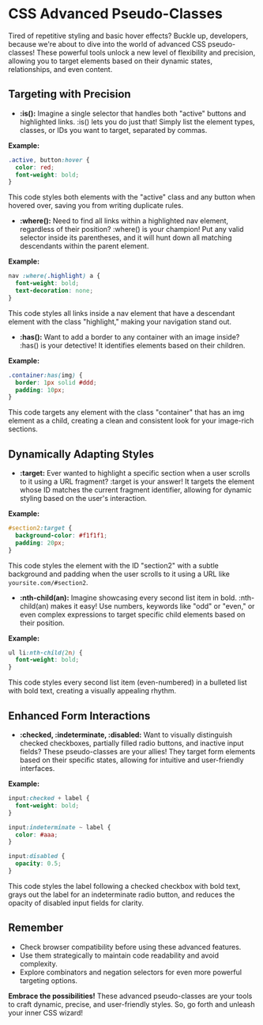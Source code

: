 # CSS Advanced Pseudo-Classes

Tired of repetitive styling and basic hover effects? Buckle up, developers, because we're about to dive into the world
of advanced CSS pseudo-classes! These powerful tools unlock a new level of flexibility and precision, allowing you to
target elements based on their dynamic states, relationships, and even content.

## Targeting with Precision

* **:is():** Imagine a single selector that handles both "active" buttons and highlighted links. :is() lets you do just
  that! Simply list the element types, classes, or IDs you want to target, separated by commas.

**Example:**

```css
.active, button:hover {
  color: red;
  font-weight: bold;
}
```

This code styles both elements with the "active" class and any button when hovered over, saving you from writing
duplicate rules.

* **:where():** Need to find all links within a highlighted nav element, regardless of their position? :where() is your
  champion! Put any valid selector inside its parentheses, and it will hunt down all matching descendants within the
  parent element.

**Example:**

```css
nav :where(.highlight) a {
  font-weight: bold;
  text-decoration: none;
}
```

This code styles all links inside a nav element that have a descendant element with the class "highlight," making your
navigation stand out.

* **:has():** Want to add a border to any container with an image inside? :has() is your detective! It identifies
  elements based on their children.

**Example:**

```css
.container:has(img) {
  border: 1px solid #ddd;
  padding: 10px;
}
```

This code targets any element with the class "container" that has an img element as a child, creating a clean and
consistent look for your image-rich sections.

## Dynamically Adapting Styles

* **:target:** Ever wanted to highlight a specific section when a user scrolls to it using a URL fragment? :target is
  your answer! It targets the element whose ID matches the current fragment identifier, allowing for dynamic styling
  based on the user's interaction.

**Example:**

```css
#section2:target {
  background-color: #f1f1f1;
  padding: 20px;
}
```

This code styles the element with the ID "section2" with a subtle background and padding when the user scrolls to it
using a URL like `yoursite.com/#section2`.

* **:nth-child(an):** Imagine showcasing every second list item in bold. :nth-child(an) makes it easy! Use numbers,
  keywords like "odd" or "even," or even complex expressions to target specific child elements based on their position.

**Example:**

```css
ul li:nth-child(2n) {
  font-weight: bold;
}
```

This code styles every second list item (even-numbered) in a bulleted list with bold text, creating a visually appealing
rhythm.

## Enhanced Form Interactions

* **:checked, :indeterminate, :disabled:** Want to visually distinguish checked checkboxes, partially filled radio
  buttons, and inactive input fields? These pseudo-classes are your allies! They target form elements based on their
  specific states, allowing for intuitive and user-friendly interfaces.

**Example:**

```css
input:checked + label {
  font-weight: bold;
}

input:indeterminate ~ label {
  color: #aaa;
}

input:disabled {
  opacity: 0.5;
}
```

This code styles the label following a checked checkbox with bold text, grays out the label for an indeterminate radio
button, and reduces the opacity of disabled input fields for clarity.

## Remember

* Check browser compatibility before using these advanced features.
* Use them strategically to maintain code readability and avoid complexity.
* Explore combinators and negation selectors for even more powerful targeting options.

**Embrace the possibilities!** These advanced pseudo-classes are your tools to craft dynamic, precise, and user-friendly
styles. So, go forth and unleash your inner CSS wizard!

